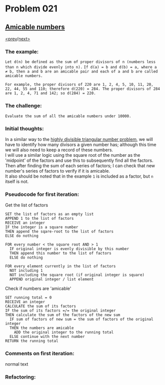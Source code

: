 # Problem 021

## [Amicable numbers](https://projecteuler.net/problem=21)

[<prev](./../DIR019_counting_sundays/README.md)/[next>](./../README.md) 

### The example:
`Let d(n) be defined as the sum of proper divisors of n (numbers less than n which divide evenly into n).`
`If d(a) = b and d(b) = a, where a ≠ b, then a and b are an amicable pair and each of a and b are called amicable numbers.`

`For example, the proper divisors of 220 are 1, 2, 4, 5, 10, 11, 20, 22, 44, 55 and 110; therefore d(220) = 284. The proper divisors of 284 are 1, 2, 4, 71 and 142; so d(284) = 220.`

### The challenge:
`Evaluate the sum of all the amicable numbers under 10000.`

### Initial thoughts:
In a similar way to the [highly divisible triangular number problem](./../DIR012_highly_divisible_triangular_number/README.md), we will have to identify how many divisors a given number has; although this time we will also need to keep a record of these numbers. \
I will use a similar logic using the square root of the number as the 'midpoint' of the factors and use this to subsequently find all the factors.\
Then after finding the sum of each series of factors; I can check that new number's series of factors to verify if it is amicable.\
It also should be noted that in the example `1` is included as a factor, but `n` itself is not.

### Pseudocode for first iteration:
Get the list of factors
```
SET the list of factors as an empty list
APPEND 1 to the list of factors
RECEIVE an integer
IF the integer is a square number
THEN append the sqare-root to the list of factors
ELSE do nothing

FOR every number < the square root AND > 1
  IF original integer is evenly divisible by this number
  THEN append this number to the list of factors
  ELSE do nothing

FOR every element currently in the list of factors
  NOT including 1
  NOT including the square root (if original integer is square)
  APPEND original integer / list element
```
Check if numbers are 'amicable'
```
SET running total = 0
RECEIVE an integer
CALCULATE the sum of its factors
IF the sum of its factors =/= the original integer
THEN calculate the sum of the factors of the new sum
  IF sum of factors of new sum = the sum of factors of the original integer
  THEN the numbers are amicable
    ADD the original integer to the running total
  ELSE continue with the next number
RETURN the running total
```

### Comments on first iteration:
normal text

### Refactoring:
